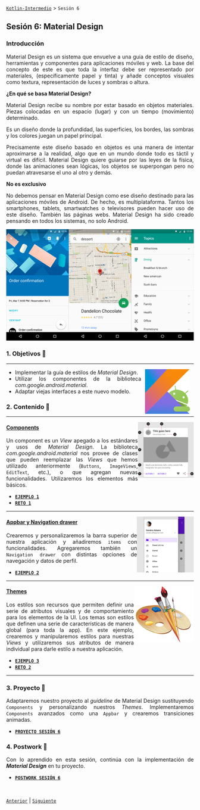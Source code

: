 [`Kotlin-Intermedio`](../Readme.md) > `Sesión 6`


## Sesión 6: Material Design

<div style="text-align: justify;">
  
  
  
### Introducción

Material Design es un sistema que envuelve a una guia de estilo de diseño, herramientas y componentes para aplicaciones móviles y web. La base del concepto de este es que toda la interfaz debe ser representado por materiales, (específicamente papel y tinta) y añade conceptos visuales como textura, representación de luces y sombras o altura.

**¿En qué se basa Material Design?**

Material Design recibe su nombre por estar basado en objetos materiales. Piezas colocadas en un espacio (lugar) y con un tiempo (movimiento) determinado.

Es un diseño donde la profundidad, las superficies, los bordes, las sombras y los colores juegan un papel principal.

Precisamente este diseño basado en objetos es una manera de intentar aproximarse a la realidad, algo que en un mundo donde todo es táctil y virtual es difícil. Material Design quiere guiarse por las leyes de la física, donde las animaciones sean lógicas, los objetos se superpongan pero no puedan atravesarse el uno al otro y demás.

**No es exclusivo**

No debemos pensar en Material Design como ese diseño destinado para las aplicaciones móviles de Android. De hecho, es multiplataforma. Tantos los smartphones, tablets, smartwatches o televisores pueden hacer uso de este diseño. También las páginas webs. Material Design ha sido creado pensando en todos los sistemas, no solo Android.

<img src="../images/md.jpg" >

### 1. Objetivos :dart: 

---

<img src="../images/android-kotlin.png" align="right" height="120" hspace="10">

- Implementar la guía de estilos de _Material Design_.
- Utilizar los componentes de la biblioteca  _com.google.android.material_.
- Adaptar viejas interfaces a este nuevo modelo.


### 2. Contenido :blue_book:

---

<img src="images/card.png" align="right" height="150"> 

#### <ins>Components</ins>

Un component es un _View_ apegado a los estándares y usos de _Material Design_. La biblioteca  _com.google.android.material_ nos provee de clases que pueden reemplazar las _Views_ que hemos utilizado anteriormente (`Buttons`, `ImageViews`, `EditText`, etc.), o que agregan nuevas funcionalidades. Utilizaremos los elementos más básicos.

- [**`EJEMPLO 1`**](Ejemplo-01/Readme.md)
- [**`RETO 1`**](Reto-01/Readme.md)

---

<img src="images/navigation-drawer.png" align="right" height="150"> 

#### <ins>Appbar y Navigation drawer</ins>

Crearemos y personalizaremos la barra superior de nuestra aplicación y añadiremos `items` con funcionalidades. Agregaremos también un `Navigation drawer` con distintas opciones de navegación y datos de perfil.

- [**`EJEMPLO 2`**](Ejemplo-02/Readme.md)


---

<img src="images/palette.png" align="right" height="150"> 

#### <ins>Themes</ins>

Los estilos son recursos que permiten definir una serie de atributos visuales y de comportamiento para los elementos de la UI. Los temas son estilos que definen una serie de características de manera global (para toda la app). En este ejemplo, crearemos y manipularemos estilos para nuestras _Views_ y utilizaremos sus atributos de manera individual para darle estilo a nuestra aplicación. 
- [**`EJEMPLO 3`**](Ejemplo-03/Readme.md)
- [**`RETO 2`**](Reto-02/Readme.md)

---


### 3. Proyecto :hammer:

Adaptaremos nuestro proyecto al _guideline_ de Material Design sustituyendo `Components` y personalizando nuestros _Themes_. Implementaremos `Components` avanzados como una `Appbar` y crearemos transiciones animadas.

- [**`PROYECTO SESIÓN 6`**](Proyecto/Readme.md)

### 4. Postwork :memo:

Con lo aprendido en esta sesión, continúa con la implementación de ___Material Design___ en tu proyecto.

- [**`POSTWORK SESIÓN 6`**](Postwork/Readme.md)

<br/>

[`Anterior`](../Sesion-05/Readme.md) | [`Siguiente`](../Sesion-07/Readme.md)      

</div>

